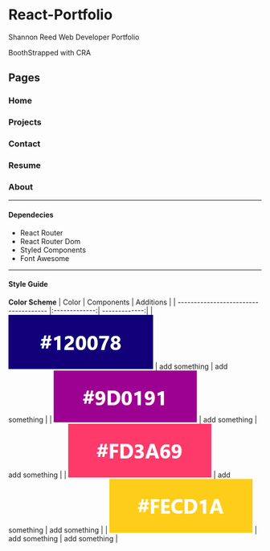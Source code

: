 # React-Portfolio
Shannon Reed Web Developer Portfolio

BoothStrapped with CRA

## Pages

### Home
### Projects
### Contact
### Resume
### About
_____________________
#### Dependecies
- React Router
- React Router Dom
- Styled Components
- Font Awesome
__________
#### Style Guide
**Color Scheme** 
| Color                                 | Components    | Additions     |
| ------------------------------------- |:-------------:| -------------:|
| ![#120078](/projectassets/120078.png) | add something | add something |
| ![#9D0191](/projectassets/9D0191.png) | add something | add something |
| ![#FD3A69](/projectassets/FD3A69.png) | add something | add something |
| ![#FECD1A](/projectassets/FECD1A.png) | add something | add something |